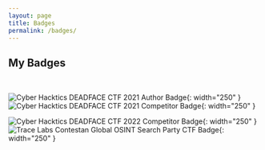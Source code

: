 ```yaml
---
layout: page
title: Badges
permalink: /badges/
---
```


## **My Badges**
<br/>

![Cyber Hacktics DEADFACE CTF 2021 Author Badge](/assets/badges/Cyber_Hacktics_DEADFACE_CTF_2021_Author_2021-10-17.png){: width="250" } ![Cyber Hacktics DEADFACE CTF 2021 Competitor Badge](/assets/badges/Cyber_Hacktics_DEADFACE_CTF_2021_Competitor_2021-10-17.png){: width="250" } 

![Cyber Hacktics DEADFACE CTF 2022 Competitor Badge](/assets/badges/Cyber_Hacktics_DEADFACE_CTF_2022_Competitor_2022-10-15.png){: width="250" } ![Trace Labs Contestan Global OSINT Search Party CTF Badge](/assets/badges/Trace_Labs_Contestan_Global_OSINT_Search_Party_CTF_2023-02-11.png){: width="250" }